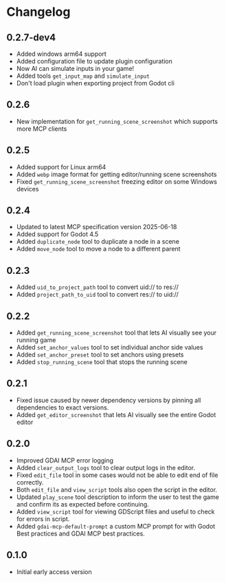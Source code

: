 # Changelog

## 0.2.7-dev4

- Added windows arm64 support
- Added configuration file to update plugin configuration
- Now AI can simulate inputs in your game!
- Added tools `get_input_map` and `simulate_input`
- Don't load plugin when exporting project from Godot cli

## 0.2.6

- New implementation for `get_running_scene_screenshot` which supports more MCP clients

## 0.2.5

- Added support for Linux arm64
- Added `webp` image format for getting editor/running scene screenshots
- Fixed `get_running_scene_screenshot` freezing editor on some Windows devices

## 0.2.4

- Updated to latest MCP specification version 2025-06-18
- Added support for Godot 4.5
- Added `duplicate_node` tool to duplicate a node in a scene
- Added `move_node` tool to move a node to a different parent

## 0.2.3

- Added `uid_to_project_path` tool to convert uid:// to res://
- Added `project_path_to_uid` tool to convert res:// to uid://

## 0.2.2

- Added `get_running_scene_screenshot` tool that lets AI visually see your running game
- Added `set_anchor_values` tool to set individual anchor side values
- Added `set_anchor_preset` tool to set anchors using presets
- Added `stop_running_scene` tool that stops the running scene

## 0.2.1

- Fixed issue caused by newer dependency versions by pinning all dependencies to exact versions.
- Added `get_editor_screenshot` that lets AI visually see the entire Godot editor

## 0.2.0

- Improved GDAI MCP error logging
- Added `clear_output_logs` tool to clear output logs in the editor.
- Fixed `edit_file` tool in some cases would not be able to edit end of file correctly.
- Both `edit_file` and `view_script` tools also open the script in the editor.
- Updated `play_scene` tool description to inform the user to test the game and confirm its as expected before continuing.
- Added `view_script` tool for viewing GDScript files and useful to check for errors in script.
- Added `gdai-mcp-default-prompt` a custom MCP prompt for with Godot Best practices and GDAI MCP best practices.


## 0.1.0

- Initial early access version
